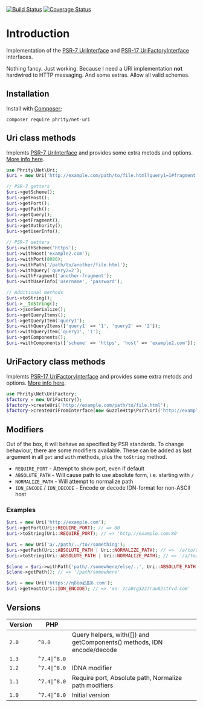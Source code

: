 [![Build Status](https://github.com/sirn-se/phrity-net-uri/actions/workflows/acceptance.yml/badge.svg)](https://github.com/sirn-se/phrity-net-uri/actions)
[![Coverage Status](https://coveralls.io/repos/github/sirn-se/phrity-net-uri/badge.svg?branch=main)](https://coveralls.io/github/sirn-se/phrity-net-uri?branch=main)

# Introduction

Implementation of the [PSR-7 UriInterface](https://www.php-fig.org/psr/psr-7/#35-psrhttpmessageuriinterface)
and [PSR-17 UriFactoryInterface](https://www.php-fig.org/psr/psr-17/#26-urifactoryinterface) interfaces.

Nothing fancy. Just working. Because I need a URI implementation **not** hardwired to HTTP messaging.
And some extras. Allow all valid schemes.

## Installation

Install with [Composer](https://getcomposer.org/);
```
composer require phrity/net-uri
```

## Uri class methods

Implemts [PSR-7 UriInterface](https://www.php-fig.org/psr/psr-7/#35-psrhttpmessageuriinterface)
and provides some extra metods and options. [More info here](docs/Uri.md).

```php
use Phrity\Net\Uri;
$uri = new Uri('http://example.com/path/to/file.html?query1=1#fragment');

// PSR-7 getters
$uri->getScheme();
$uri->getHost();
$uri->getPort();
$uri->getPath();
$uri->getQuery();
$uri->getFragment();
$uri->getAuthority();
$uri->getUserInfo();

// PSR-7 setters
$uri->withScheme('https');
$uri->withHost('example2.com');
$uri->withPort(8080);
$uri->withPath('/path/to/another/file.html');
$uri->withQuery('query2=2');
$uri->withFragment('another-fragment');
$uri->withUserInfo('username', 'password');

// Additional methods
$uri->toString();
$uri->__toString();
$uri->jsonSerialize();
$uri->getQueryItems();
$uri->getQueryItem('query1');
$uri->withQueryItems(['query1' => '1', 'query2' => '2']);
$uri->withQueryItem('query1', '1');
$uri->getComponents();
$uri->withComponents(['scheme' => 'https', 'host' => 'example2.com']);
```

## UriFactory class methods

Implemts [PSR-17 UriFactoryInterface](https://www.php-fig.org/psr/psr-17/#26-urifactoryinterface)
and provides some extra metods and options. [More info here](docs/UriFactory.md).

```php
use Phrity\Net\UriFactory;
$factory = new UriFactory();
$factory->createUri('http://example.com/path/to/file.html');
$factory->createUriFromInterface(new GuzzleHttp\Psr7\Uri('http://example.com/path/to/file.html'));
```

## Modifiers

Out of the box, it will behave as specified by PSR standards.
To change behaviour, there are some modifiers available.
These can be added as last argument in all `get` and `with` methods, plus the `toString` method.

* `REQUIRE_PORT` - Attempt to show port, even if default
* `ABSOLUTE_PATH` - Will cause path to use absolute form, i.e. starting with `/`
* `NORMALIZE_PATH` - Will attempt to normalize path
* `IDN_ENCODE` / `IDN_DECODE` - Encode or decode IDN-format for non-ASCII host

### Examples

```php
$uri = new Uri('http://example.com');
$uri->getPort(Uri::REQUIRE_PORT); // => 80
$uri->toString(Uri::REQUIRE_PORT); // => 'http://example.com:80'

$uri = new Uri('a/./path/../to//something');
$uri->getPath(Uri::ABSOLUTE_PATH | Uri::NORMALIZE_PATH); // => '/a/to/something'
$uri->toString(Uri::ABSOLUTE_PATH | Uri::NORMALIZE_PATH); // => '/a/to/something'

$clone = $uri->withPath('path/./somewhere/else/..', Uri::ABSOLUTE_PATH | Uri::NORMALIZE_PATH);
$clone->getPath(); // => '/path/somewhere'

$uri = new Uri('https://ηßöø必Дあ.com');
$uri->getHost(Uri::IDN_ENCODE); // => 'xn--zca0cg32z7rau82strvd.com'
```

## Versions

| Version | PHP | |
| --- | --- | --- |
| `2.0` | `^8.0` | Query helpers, with([]) and getComponents() methods, IDN encode/decode |
| `1.3` | `^7.4\|^8.0` |  |
| `1.2` | `^7.4\|^8.0` | IDNA modifier |
| `1.1` | `^7.4\|^8.0` | Require port, Absolute path, Normalize path modifiers |
| `1.0` | `^7.4\|^8.0` | Initial version |
